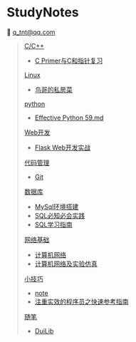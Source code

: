 # StudyNotes

:e-mail: q_tnt@qq.com

> [C/C++](C_C++)
>
> + [C Primer与C和指针复习](C_C++/C复习.png)
>
> [Linux](Linux)
>
> + [鸟哥的私房菜](Linux/鸟哥的私房菜/鸟哥的私房菜.md)
>
> [python](python)
>
> + [Effective Python 59.md](python/Effective&#32;Python&#32;59.md)
>
> [Web开发](Web开发)
>
> + [Flask Web开发实战](Web开发/Flask&#32;Web开发实战.md)
>
> [代码管理](代码管理)
>
> + [Git](代码管理/Git.md)
>
> [数据库](数据库)
>
> + [MySql环境搭建](数据库/MySQL环境搭建-mysql&#32;8.0.13&#32;解压版安装配置方法图文教程.png)
> + [SQL必知必会实践](数据库/SQL必知必会实践--mysql.png)
> + [SQL学习指南](数据库/SQL学习指南.png)
>
> [网络基础](网络基础)
>
> + [计算机网络](网络基础/计算机网络.png)
> + [计算机网络及实验仿真](网络基础/计算机网络学习及实验仿真.md)
>
> [小技巧](小技巧)
>
> + [note](小技巧/note.md)
> + [注重实效的程序员之快速参考指南](小技巧/注重实效的程序员之快速参考指南.md)
>
> [随笔](随笔)
>
> + [DuiLib](随笔/DuiLib/DuiLib.md)

